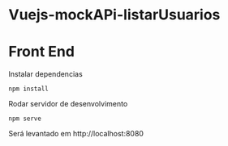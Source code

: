 # Vuejs-mockAPi-listarUsuarios


# Front End


Instalar dependencias
```
npm install 
```

Rodar servidor de desenvolvimento
```
npm serve
```

Será levantado em http://localhost:8080


